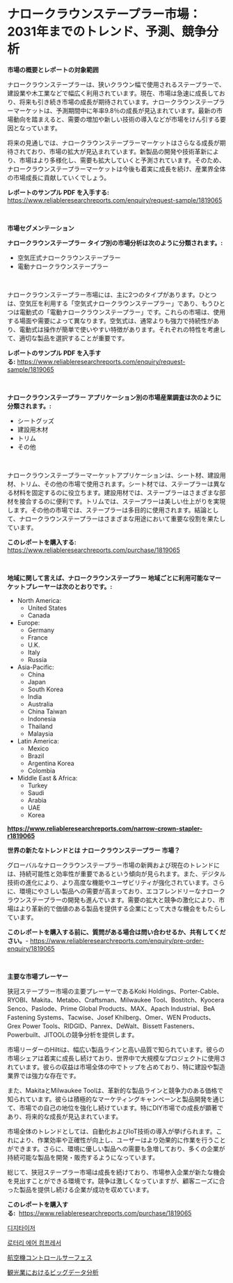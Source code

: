 <p><h1>ナロークラウンステープラー市場：2031年までのトレンド、予測、競争分析</h1></p><p><strong>市場の概要とレポートの対象範囲</strong></p>
<p><p>ナロークラウンステープラーは、狭いクラウン幅で使用されるステープラーで、建設業や木工業などで幅広く利用されています。現在、市場は急速に成長しており、将来も引き続き市場の成長が期待されています。ナロークラウンステープラーマーケットは、予測期間中に年率9.8％の成長が見込まれています。最新の市場動向を踏まえると、需要の増加や新しい技術の導入などが市場をけん引する要因となっています。</p><p>将来の見通しでは、ナロークラウンステープラーマーケットはさらなる成長が期待されており、市場の拡大が見込まれています。新製品の開発や技術革新により、市場はより多様化し、需要も拡大していくと予測されています。そのため、ナロークラウンステープラーマーケットは今後も着実に成長を続け、産業界全体の市場成長に貢献していくでしょう。</p></p>
<p><strong>レポートのサンプル PDF を入手する:</strong> <a href="https://www.reliableresearchreports.com/enquiry/request-sample/1819065">https://www.reliableresearchreports.com/enquiry/request-sample/1819065</a></p>
<p>&nbsp;</p>
<p><strong>市場セグメンテーション</strong></p>
<p><strong>ナロークラウンステープラー タイプ別の市場分析は次のように分類されます。:</strong></p>
<p><ul><li>空気圧式ナロークラウンステープラー</li><li>電動ナロークラウンステープラー</li></ul></p>
<p>&nbsp;</p>
<p><p>ナロークラウンステープラー市場には、主に2つのタイプがあります。ひとつは、空気圧を利用する「空気式ナロークラウンステープラー」であり、もうひとつは電動式の「電動ナロークラウンステープラー」です。これらの市場は、使用する場面や需要によって異なります。空気式は、通常よりも強力で持続性があり、電動式は操作が簡単で使いやすい特徴があります。それぞれの特性を考慮して、適切な製品を選択することが重要です。</p></p>
<p><strong>レポートのサンプル PDF を入手する:</strong>&nbsp;<a href="https://www.reliableresearchreports.com/enquiry/request-sample/1819065">https://www.reliableresearchreports.com/enquiry/request-sample/1819065</a></p>
<p>&nbsp;</p>
<p><strong> ナロークラウンステープラー アプリケーション別の市場産業調査は次のように分類されます。:</strong></p>
<p><ul><li>シートグッズ</li><li>建設用木材</li><li>トリム</li><li>その他</li></ul></p>
<p>&nbsp;</p>
<p><p>ナロークラウンステープラーマーケットアプリケーションは、シート材、建設用材、トリム、その他の市場で使用されます。シート材では、ステープラーは異なる材料を固定するのに役立ちます。建設用材では、ステープラーはさまざまな部材を接合するのに便利です。トリムでは、ステープラーは美しい仕上がりを実現します。その他の市場では、ステープラーは多目的に使用されます。結論として、ナロークラウンステープラーはさまざまな用途において重要な役割を果たしています。</p></p>
<p><strong>このレポートを購入する:</strong>&nbsp; <a href="https://www.reliableresearchreports.com/purchase/1819065">https://www.reliableresearchreports.com/purchase/1819065</a></p>
<p>&nbsp;</p>
<p><strong>地域に関して言えば、ナロークラウンステープラー 地域ごとに利用可能なマーケットプレーヤーは次のとおりです。:</strong></p>
<p><ul>
    <li>
        North America:
        <ul>
            <li>United States</li>
            <li>Canada</li>
        </ul>
    </li>
    <li>
        Europe:
        <ul>
            <li>Germany</li>
            <li>France</li>
            <li>U.K.</li>
            <li>Italy</li>
            <li>Russia</li>
        </ul>
    </li>
    <li>
        Asia-Pacific:
        <ul>
            <li>China</li>
            <li>Japan</li>
            <li>South Korea</li>
            <li>India</li>
            <li>Australia</li>
            <li>China Taiwan</li>
            <li>Indonesia</li>
            <li>Thailand</li>
            <li>Malaysia</li>
        </ul>
    </li>
    <li>
        Latin America:
        <ul>
            <li>Mexico</li>
            <li>Brazil</li>
            <li>Argentina Korea</li>
            <li>Colombia</li>
        </ul>
    </li>
    <li>
        Middle East & Africa:
        <ul>
            <li>Turkey</li>
            <li>Saudi</li>
            <li>Arabia</li>
            <li>UAE</li>
            <li>Korea</li>
        </ul>
    </li>
    </ul></p>
<p><strong><a href="https://www.reliableresearchreports.com/narrow-crown-stapler-r1819065">https://www.reliableresearchreports.com/narrow-crown-stapler-r1819065</a></strong>&nbsp;</p>
<p><strong>世界の新たなトレンドとは ナロークラウンステープラー 市場？</strong></p>
<p><p>グローバルなナロークラウンステープラー市場の新興および現在のトレンドには、持続可能性と効率性が重要であるという傾向が見られます。また、デジタル技術の進化により、より高度な機能やユーザビリティが強化されています。さらに、環境にやさしい製品への需要が高まっており、エコフレンドリーなナロークラウンステープラーの開発も進んでいます。需要の拡大と競争の激化により、市場はより革新的で価値のある製品を提供する企業にとって大きな機会をもたらしています。</p></p>
<p><strong>このレポートを購入する前に、質問がある場合は問い合わせるか、共有してください。</strong>- <a href="https://www.reliableresearchreports.com/enquiry/pre-order-enquiry/1819065">https://www.reliableresearchreports.com/enquiry/pre-order-enquiry/1819065</a></p>
<p>&nbsp;</p>
<p><strong>主要な市場プレーヤー</strong></p>
<p><p>狭冠ステープラー市場の主要プレーヤーであるKoki Holdings、Porter-Cable、RYOBI、Makita、Metabo、Craftsman、Milwaukee Tool、Bostitch、Kyocera Senco、Paslode、Prime Global Products、MAX、Apach Industrial、BeA Fastening Systems、Tacwise、Josef Khilberg、Omer、WEN Products、Grex Power Tools、RIDGID、Panrex、DeWalt、Bissett Fasteners、Powerbuilt、JITOOLの競争分析を提供します。</p><p>市場リーダーのHiltiは、幅広い製品ラインと高い品質で知られています。彼らの市場シェアは着実に成長し続けており、世界中で大規模なプロジェクトに使用されています。彼らの収益は市場全体の中でトップを占めており、特に建設や製造業界では強力な存在です。</p><p>また、MakitaとMilwaukee Toolは、革新的な製品ラインと競争力のある価格で知られています。彼らは積極的なマーケティングキャンペーンと製品開発を通じて、市場での自己の地位を強化し続けています。特にDIY市場での成長が顕著であり、将来的な成長が見込まれています。</p><p>市場全体のトレンドとしては、自動化およびIoT技術の導入が挙げられます。これにより、作業効率や正確性が向上し、ユーザーはより効果的に作業を行うことができます。さらに、環境に優しい製品への需要も急増しており、多くの企業が持続可能な製品を開発・販売するようになっています。</p><p>総じて、狭冠ステープラー市場は成長を続けており、市場参入企業が新たな機会を見出すことができる環境です。競争は激しくなっていますが、顧客ニーズに合った製品を提供し続ける企業が成功を収めています。</p></p>
<p><strong>このレポートを購入する:</strong>&nbsp;&nbsp;<a href="https://www.reliableresearchreports.com/purchase/1819065">https://www.reliableresearchreports.com/purchase/1819065</a></p>
<p><p><a href="https://medium.com/@guyeichert86/%EB%94%94%EC%A7%80%ED%83%80%EC%9D%B4%EC%A0%80-%EC%8B%9C%EC%9E%A5-2031%EB%85%84%EA%B9%8C%EC%A7%80%EC%9D%98-%EC%84%B1%EA%B3%B5%EC%A0%81%EC%9D%B8-%EB%B9%84%EC%A6%88%EB%8B%88%EC%8A%A4-%EC%A0%84%EB%9E%B5-%EC%98%88%EC%B8%A1%EC%9D%84-%EC%9C%84%ED%95%9C-%ED%95%B5%EC%8B%AC-3cc231526da7">디지타이저</a></p><p><a href="https://github.com/lzuwsfreyoq70/Market-Research-Report-List-1/blob/main/500614127054.md">로터리 에어 컴프레서</a></p><p><a href="https://medium.com/@roachbrenda/%E8%88%AA%E7%A9%BA%E6%A9%9F%E5%88%B6%E5%BE%A1%E3%82%B5%E3%83%BC%E3%83%95%E3%82%A7%E3%82%B9%E5%B8%82%E5%A0%B4%E3%81%AE%E8%A6%8F%E6%A8%A1%E3%81%A8%E5%B8%82%E5%A0%B4%E5%8B%95%E5%90%91-%E5%AE%8C%E5%85%A8%E3%81%AA%E7%94%A3%E6%A5%AD%E6%A6%82%E8%A6%81-2024%E5%B9%B4%E3%81%8B%E3%82%892031%E5%B9%B4-14bf75db59bf">航空機コントロールサーフェス</a></p><p><a href="https://medium.com/@neilmartin36/%E8%A6%B3%E5%85%89%E5%B8%82%E5%A0%B4%E3%81%AB%E3%81%8A%E3%81%91%E3%82%8B%E3%83%93%E3%83%83%E3%82%B0%E3%83%87%E3%83%BC%E3%82%BF%E5%88%86%E6%9E%90-%E3%83%88%E3%83%AC%E3%83%B3%E3%83%89-%E4%BA%88%E6%B8%AC-2031%E5%B9%B4%E3%81%BE%E3%81%A7%E3%81%AE%E7%AB%B6%E4%BA%89%E5%88%86%E6%9E%90-749905503e27">観光業におけるビッグデータ分析</a></p></p>